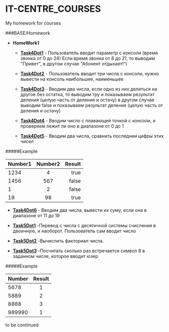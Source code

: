 IT-CENTRE_COURSES
=================

My homework for courses

###BASE/Homework
 
- **HomeWork1**
	- [**Task4Dot1**](https://github.com/Partizanin/IT-CENTRE_COURSES/blob/master/BASE/Homework/HomeWork1/Task4Dot1.java) -  Пользователь вводит параметр с консоли (время звонка от 0 до 24)
				Если время звонка от 8 до 21, то выводим "Привет", в другом случае "Абонент отдыхает!")

	- [**Task4Dot2**](https://github.com/Partizanin/IT-CENTRE_COURSES/blob/master/BASE/Homework/HomeWork1/Task4Dot2.java) - Пользователь вводит три числа с консоли, нужно вывести на консоль наибольшее, наименьшее
	
	- [**Task4Dot3**](https://github.com/Partizanin/IT-CENTRE_COURSES/blob/master/BASE/Homework/HomeWork1/Task4Dot3.java) -  Вводим два числа, если одно из них делиться на другое без остатка, то выводим тру и показываем результат деления (целую часть от деления  и остачу)
				в другом случае выводим false и показываем результат деления (целую часть от деления  и остачу)
	
	- [**Task4Dot4**](https://github.com/Partizanin/IT-CENTRE_COURSES/blob/master/BASE/Homework/HomeWork1/Task4Dot4.java) - Вводим число с плавающей точкой с консоли, и проверяем лежит ли оно в диапазоне от 0 до 1
	
	- [**Task4Dot5**](https://github.com/Partizanin/IT-CENTRE_COURSES/blob/master/BASE/Homework/HomeWork1/Task4Dot5.java) - Вводим два числа, сравнить последнии цифры этих чисел

#####Example

| Number1 | Number2 | Result |
| ------- |:-------:| ------:|
| 1234    |     4   | true   |
| 1456    |     567 | false  |
| 1       |     2   | false  |
| 18      |     98  | true   |



- [**Task4Dot6**](https://github.com/Partizanin/IT-CENTRE_COURSES/blob/master/BASE/Homework/HomeWork1/Task4Dot6.java) - Вводим два числа, вывести их суму, если она в диапазоне от 11 до 19

- [**Task5Dot1**](https://github.com/Partizanin/IT-CENTRE_COURSES/blob/master/BASE/Homework/HomeWork1/Task5Dot1.java) -Перевод с числа с десятичной системы счисления в двоичную, и наоборот. Пользователь сам вводит число

- [**Task5Dot2**](https://github.com/Partizanin/IT-CENTRE_COURSES/blob/master/BASE/Homework/HomeWork1/Task5Dot2.java) -Вычислить факториал числа. 

- [**Task5Dot3**](https://github.com/Partizanin/IT-CENTRE_COURSES/blob/master/BASE/Homework/HomeWork1/Task5Dot3.java) -Посчитать сколько раз встречается символ 8 в заданном числе, которое вводит юзер

#####Example

| Number | Result |
| -------|:------:|
| 5678   |  1     | 
| 5889   |  2     | 
| 8888   |  3     | 
| 989990 |  1     | 

to be continued
